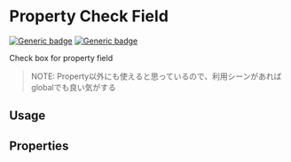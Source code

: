 # Property Check Field
[![Generic badge](https://img.shields.io/badge/GROUP-property-yellow.svg)]()
[![Generic badge](https://img.shields.io/badge/SIZE-atom-blue.svg)]()

Check box for property field

> NOTE: Property以外にも使えると思っているので、利用シーンがあればglobalでも良い気がする

## Usage

## Properties
